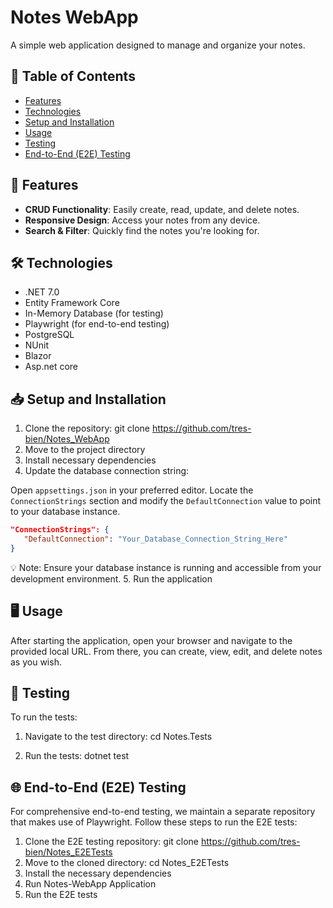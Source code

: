 # Notes WebApp

A simple web application designed to manage and organize your notes.

## 📌 Table of Contents

- [Features](#[features])
- [Technologies](#technologies)
- [Setup and Installation](#setup-and-installation)
- [Usage](#usage)
- [Testing](#testing)
- [End-to-End (E2E) Testing](#end-to-end-(e2e)-testing)

## 🚀 Features

- **CRUD Functionality**: Easily create, read, update, and delete notes.
- **Responsive Design**: Access your notes from any device.
- **Search & Filter**: Quickly find the notes you're looking for.

## 🛠️ Technologies

- .NET 7.0
- Entity Framework Core
- In-Memory Database (for testing)
- Playwright (for end-to-end testing)
- PostgreSQL
- NUnit
- Blazor
- Asp.net core

## 📥 Setup and Installation

1. Clone the repository:
   git clone https://github.com/tres-bien/Notes_WebApp
2. Move to the project directory
3. Install necessary dependencies
4. Update the database connection string:

Open `appsettings.json` in your preferred editor. Locate the `ConnectionStrings` section and modify the `DefaultConnection` value to point to your database instance.
```json
"ConnectionStrings": {
   "DefaultConnection": "Your_Database_Connection_String_Here"
}
```
💡 Note: Ensure your database instance is running and accessible from your development environment.
5. Run the application

## 🖥️ Usage

After starting the application, open your browser and navigate to the provided local URL. From there, you can create, view, edit, and delete notes as you wish.

## 🧪 Testing

To run the tests:

1. Navigate to the test directory:
   cd Notes.Tests

   
2. Run the tests:
   dotnet test

## 🌐 End-to-End (E2E) Testing

For comprehensive end-to-end testing, we maintain a separate repository that makes use of Playwright. Follow these steps to run the E2E tests:

1. Clone the E2E testing repository:
   git clone https://github.com/tres-bien/Notes_E2ETests
2. Move to the cloned directory:
   cd Notes_E2ETests
3. Install the necessary dependencies
4. Run Notes-WebApp Application
5. Run the E2E tests
